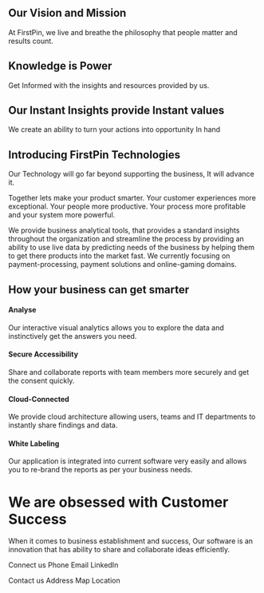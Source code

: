 

## Our Vision and Mission

At FirstPin, we live and breathe the philosophy that people matter and results count.

## Knowledge is Power 
Get Informed with the insights and resources provided by us. 

## Our Instant Insights provide Instant values
We create an ability to turn your actions into opportunity In hand
 

## Introducing FirstPin Technologies
Our Technology will go far beyond supporting the business, It will advance it.

Together lets make your product smarter. Your customer experiences more exceptional. Your people more productive. Your process more profitable and your system more powerful.

We provide business analytical tools, that provides a standard insights throughout the organization and streamline the process by providing an ability to use live data by predicting needs of the business by helping them to get there products into the market fast. We currently focusing on payment-processing, payment solutions and online-gaming domains. 

## How your business can get smarter

#### Analyse

Our interactive visual analytics allows you to explore the data and instinctively get the answers you need.

#### Secure Accessibility
Share and collaborate reports with team members more securely and get the consent quickly.

#### Cloud-Connected

We provide cloud architecture allowing users, teams and IT departments to instantly share findings and data.

#### White Labeling

Our application is integrated into current software very easily and allows you to re-brand the reports as per your business needs.


# We are obsessed with Customer Success

When it comes to business establishment and success, Our software is an innovation that has ability to share and collaborate ideas efficiently.

Connect us
Phone   			Email		  LinkedIn

Contact us
Address
Map Location
<!--stackedit_data:
eyJoaXN0b3J5IjpbLTIwNjAyMjQzMCwtOTA0MDQ3NDQsLTEwMD
Y0OTc1OTMsLTE4OTM0NTk3NDMsMTQ0MjA3NzE0NywtMTUxNTg2
NDUyOSwzMDE4Nzc2OTcsLTE5ODg3Mjg4NjUsLTEyNzk0OTU2MT
QsMTA3MTM0MDkxMCwtMTQ1MjM3MDMwLC0xMzc3ODU5NjIsMTIy
NDE5MDM4LC0xODUzNTk5MDQzLC01Nzg1NzU3NjksLTExMDc5Nz
Y5MjIsLTEwNDIwMjgxOTgsLTE4MTU0OTQ3NjYsLTUwMDM1NDA4
N119
-->